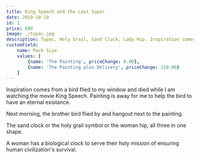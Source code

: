 ```yaml
---
title: King Speech and the Last Super
date: 2019-10-10
id: 1
price: 690
image: ./tupac.jpg
description: Tupac, Holy Grail, Sand Clock, Lady Hip. Inspiration comes from a bird flied to my window and died while I am watching the movie King Speech. Painting is away for me to help the bird to have an eternal existance. Next morning, the brother bird flied by and hangout next to the painting.The sand clock or the holy grail symbol or the woman hip, all three in one shape. A woman has a biological clock to serve their holy mission of ensuring human civilization's survival. 
customField: 
    name: Pack Size
    values: [
        {name: 'The Painting', priceChange: 0.00}, 
        {name: 'The Painting plus Delivery', priceChange: 210.00}
    ]
---
```

Inspiration comes from a bird flied to my window and died while I am watching the movie King Speech. Painting is away for me to help the bird to have an eternal existance. 

Next morning, the brother bird flied by and hangout next to the painting.

The sand clock or the holy grail symbol or the woman hip, all three in one shape. 

A woman has a biological clock to serve their holy mission of ensuring 
human civilization's survival. 